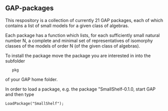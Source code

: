 ## GAP-packages

This respository is a collection of currently 21 GAP packages, 
each of which contains a list of small models for a given class of algebras.

Each package has a function which lists, for each sufficiently small natural number N, 
a complete and minimal set of representatives of isomorphy classes of the models of order N
(of the given class of algebras).
 
To install the package move the package you are interested in into the subfolder 
         
       pkg

of your GAP home folder.

In order to load a package, e.g. the package "SmallShelf-0.1.0, start GAP and then type

	LoadPackage("SmallShelf"); 
 
